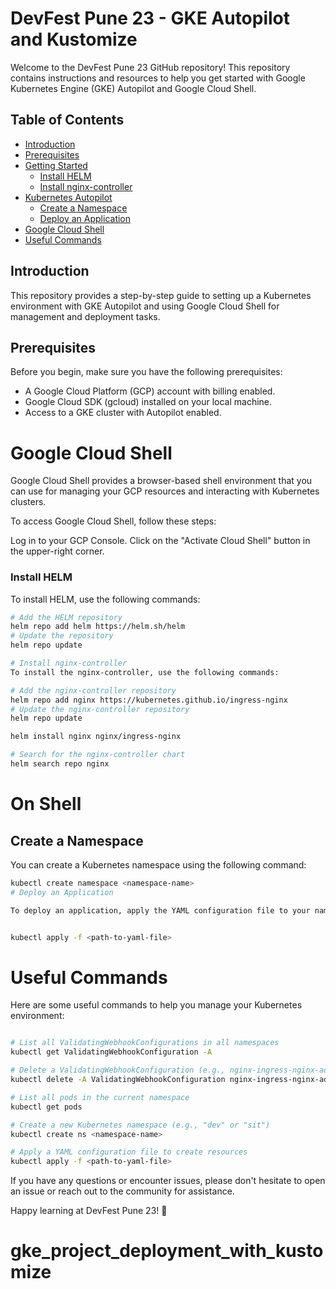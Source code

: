# DevFest Pune 23 - GKE Autopilot and Kustomize

Welcome to the DevFest Pune 23 GitHub repository! This repository contains instructions and resources to help you get started with Google Kubernetes Engine (GKE) Autopilot and Google Cloud Shell. 

## Table of Contents
- [Introduction](#introduction)
- [Prerequisites](#prerequisites)
- [Getting Started](#getting-started)
  - [Install HELM](#install-helm)
  - [Install nginx-controller](#install-nginx-controller)
- [Kubernetes Autopilot](#kubernetes-autopilot)
  - [Create a Namespace](#create-a-namespace)
  - [Deploy an Application](#deploy-an-application)
- [Google Cloud Shell](#google-cloud-shell)
- [Useful Commands](#useful-commands)

## Introduction
This repository provides a step-by-step guide to setting up a Kubernetes environment with GKE Autopilot and using Google Cloud Shell for management and deployment tasks.

## Prerequisites
Before you begin, make sure you have the following prerequisites:
- A Google Cloud Platform (GCP) account with billing enabled.
- Google Cloud SDK (gcloud) installed on your local machine.
- Access to a GKE cluster with Autopilot enabled.


# Google Cloud Shell
Google Cloud Shell provides a browser-based shell environment that you can use for managing your GCP resources and interacting with Kubernetes clusters.

To access Google Cloud Shell, follow these steps:

Log in to your GCP Console.
Click on the "Activate Cloud Shell" button in the upper-right corner.

### Install HELM
To install HELM, use the following commands:

```bash
# Add the HELM repository
helm repo add helm https://helm.sh/helm
# Update the repository
helm repo update

# Install nginx-controller
To install the nginx-controller, use the following commands:

# Add the nginx-controller repository
helm repo add nginx https://kubernetes.github.io/ingress-nginx
# Update the nginx-controller repository
helm repo update

helm install nginx nginx/ingress-nginx 

# Search for the nginx-controller chart
helm search repo nginx
```

# On Shell
## Create a Namespace
You can create a Kubernetes namespace using the following command:

``` bash
kubectl create namespace <namespace-name>
# Deploy an Application

To deploy an application, apply the YAML configuration file to your namespace:
```
```bash

kubectl apply -f <path-to-yaml-file>
```

# Useful Commands
Here are some useful commands to help you manage your Kubernetes environment:

``` bash

# List all ValidatingWebhookConfigurations in all namespaces
kubectl get ValidatingWebhookConfiguration -A

# Delete a ValidatingWebhookConfiguration (e.g., nginx-ingress-nginx-admission)
kubectl delete -A ValidatingWebhookConfiguration nginx-ingress-nginx-admission

# List all pods in the current namespace
kubectl get pods

# Create a new Kubernetes namespace (e.g., "dev" or "sit")
kubectl create ns <namespace-name>

# Apply a YAML configuration file to create resources
kubectl apply -f <path-to-yaml-file>
```

If you have any questions or encounter issues, please don't hesitate to open an issue or reach out to the community for assistance.

Happy learning at DevFest Pune 23! 🚀
# gke_project_deployment_with_kustomize
